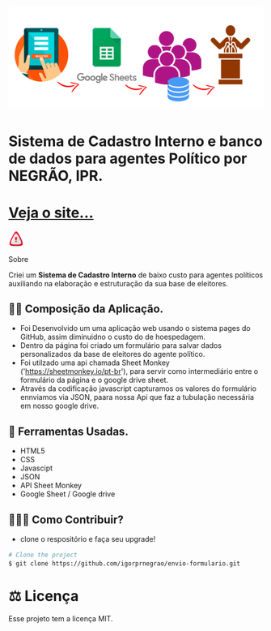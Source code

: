 <h1>
    <img src='./img/reademe01.png'>
</h1>


# Sistema de Cadastro Interno e banco de dados para agentes Político por NEGRÃO, IPR.

<h1>
<a href='https://igorprnegrao.github.io/envio-formulario/'>Veja o site...</a>
</h1>

 <img src='./img/readme02.png' width= 30px > 

Sobre

Criei um **Sistema de Cadastro Interno** de baixo custo para agentes políticos auxiliando na elaboração e estruturação da sua base de eleitores.

## 👨‍🍳  Composição da Aplicação.

- Foi Desenvolvido um uma aplicação web usando o sistema pages do GitHub, assim diminuidno o custo do de hoespedagem.
- Dentro da página foi criado um formulário para salvar dados personalizados da base de eleitores do agente político.
- Foi utilzado uma api chamada Sheet Monkey ('https://sheetmonkey.io/pt-br'), para servir como intermediário entre o formulário da página e o google drive sheet.
- Através da codificação javascript capturamos os valores do formulário ennviamos via JSON, paara nossa Api que faz a tubulação necessária em nosso google drive.

## 🔨 Ferramentas Usadas.
- HTML5
- CSS
- Javascipt
- JSON
- API Sheet Monkey
- Google Sheet / Google drive

## 👨🏽‍💻 Como Contribuir?

- clone o respositório e faça seu upgrade!
```bash
# Clone the project 
$ git clone https://github.com/igorprnegrao/envio-formulario.git

````
# ⚖️ Licença
Esse projeto tem a licença MIT.
